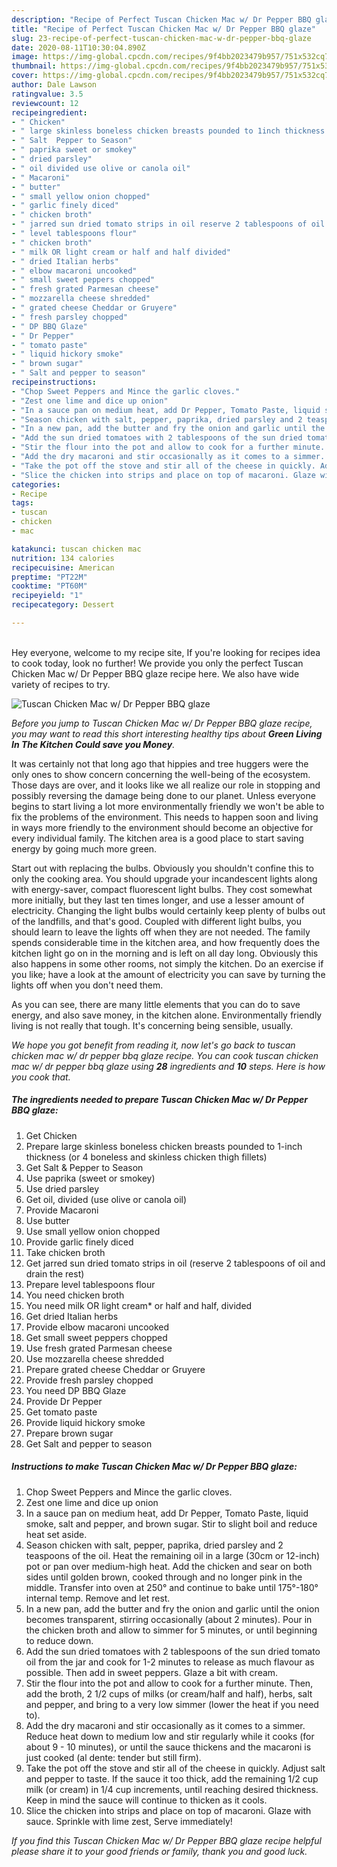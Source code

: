 ```yaml
---
description: "Recipe of Perfect Tuscan Chicken Mac w/ Dr Pepper BBQ glaze"
title: "Recipe of Perfect Tuscan Chicken Mac w/ Dr Pepper BBQ glaze"
slug: 23-recipe-of-perfect-tuscan-chicken-mac-w-dr-pepper-bbq-glaze
date: 2020-08-11T10:30:04.890Z
image: https://img-global.cpcdn.com/recipes/9f4bb2023479b957/751x532cq70/tuscan-chicken-mac-w-dr-pepper-bbq-glaze-recipe-main-photo.jpg
thumbnail: https://img-global.cpcdn.com/recipes/9f4bb2023479b957/751x532cq70/tuscan-chicken-mac-w-dr-pepper-bbq-glaze-recipe-main-photo.jpg
cover: https://img-global.cpcdn.com/recipes/9f4bb2023479b957/751x532cq70/tuscan-chicken-mac-w-dr-pepper-bbq-glaze-recipe-main-photo.jpg
author: Dale Lawson
ratingvalue: 3.5
reviewcount: 12
recipeingredient:
- " Chicken"
- " large skinless boneless chicken breasts pounded to 1inch thickness or 4 boneless and skinless chicken thigh fillets"
- " Salt  Pepper to Season"
- " paprika sweet or smokey"
- " dried parsley"
- " oil divided use olive or canola oil"
- " Macaroni"
- " butter"
- " small yellow onion chopped"
- " garlic finely diced"
- " chicken broth"
- " jarred sun dried tomato strips in oil reserve 2 tablespoons of oil and drain the rest"
- " level tablespoons flour"
- " chicken broth"
- " milk OR light cream or half and half divided"
- " dried Italian herbs"
- " elbow macaroni uncooked"
- " small sweet peppers chopped"
- " fresh grated Parmesan cheese"
- " mozzarella cheese shredded"
- " grated cheese Cheddar or Gruyere"
- " fresh parsley chopped"
- " DP BBQ Glaze"
- " Dr Pepper"
- " tomato paste"
- " liquid hickory smoke"
- " brown sugar"
- " Salt and pepper to season"
recipeinstructions:
- "Chop Sweet Peppers and Mince the garlic cloves."
- "Zest one lime and dice up onion"
- "In a sauce pan on medium heat, add Dr Pepper, Tomato Paste, liquid smoke, salt and pepper, and brown sugar. Stir to slight boil and reduce heat set aside."
- "Season chicken with salt, pepper, paprika, dried parsley and 2 teaspoons of the oil. Heat the remaining oil in a large (30cm or 12-inch) pot or pan over medium-high heat. Add the chicken and sear on both sides until golden brown, cooked through and no longer pink in the middle. Transfer into oven at 250° and continue to bake until 175°-180° internal temp. Remove and let rest."
- "In a new pan, add the butter and fry the onion and garlic until the onion becomes transparent, stirring occasionally (about 2 minutes). Pour in the chicken broth and allow to simmer for 5 minutes, or until beginning to reduce down."
- "Add the sun dried tomatoes with 2 tablespoons of the sun dried tomato oil from the jar and cook for 1-2 minutes to release as much flavour as possible. Then add in sweet peppers. Glaze a bit with cream."
- "Stir the flour into the pot and allow to cook for a further minute. Then, add the broth, 2 1/2 cups of milks (or cream/half and half), herbs, salt and pepper, and bring to a very low simmer (lower the heat if you need to)."
- "Add the dry macaroni and stir occasionally as it comes to a simmer. Reduce heat down to medium low and stir regularly while it cooks (for about 9 - 10 minutes), or until the sauce thickens and the macaroni is just cooked (al dente: tender but still firm)."
- "Take the pot off the stove and stir all of the cheese in quickly. Adjust salt and pepper to taste. If the sauce it too thick, add the remaining 1/2 cup milk (or cream) in 1/4 cup increments, until reaching desired thickness. Keep in mind the sauce will continue to thicken as it cools."
- "Slice the chicken into strips and place on top of macaroni. Glaze with sauce. Sprinkle with lime zest, Serve immediately!"
categories:
- Recipe
tags:
- tuscan
- chicken
- mac

katakunci: tuscan chicken mac 
nutrition: 134 calories
recipecuisine: American
preptime: "PT22M"
cooktime: "PT60M"
recipeyield: "1"
recipecategory: Dessert

---
```

<br>
Hey everyone, welcome to my recipe site, If you're looking for recipes idea to cook today, look no further! We provide you only the perfect Tuscan Chicken Mac w/ Dr Pepper BBQ glaze recipe here. We also have wide variety of recipes to try.
<br>


![Tuscan Chicken Mac w/ Dr Pepper BBQ glaze](https://img-global.cpcdn.com/recipes/9f4bb2023479b957/751x532cq70/tuscan-chicken-mac-w-dr-pepper-bbq-glaze-recipe-main-photo.jpg)

<i>Before you jump to Tuscan Chicken Mac w/ Dr Pepper BBQ glaze recipe, you may want to read this short interesting healthy tips about 
<strong>Green Living In The Kitchen Could save you Money</strong>.</i>
</br>

It was certainly not that long ago that hippies and tree huggers were the only ones to show concern concerning the well-being of the ecosystem. Those days are over, and it looks like we all realize our role in stopping and possibly reversing the damage being done to our planet. Unless everyone begins to start living a lot more environmentally friendly we won't be able to fix the problems of the environment. This needs to happen soon and living in ways more friendly to the environment should become an objective for every individual family. The kitchen area is a good place to start saving energy by going much more green.

Start out with replacing the bulbs. Obviously you shouldn't confine this to only the cooking area. You should upgrade your incandescent lights along with energy-saver, compact fluorescent light bulbs. They cost somewhat more initially, but they last ten times longer, and use a lesser amount of electricity. Changing the light bulbs would certainly keep plenty of bulbs out of the landfills, and that's good. Coupled with different light bulbs, you should learn to leave the lights off when they are not needed. The family spends considerable time in the kitchen area, and how frequently does the kitchen light go on in the morning and is left on all day long. Obviously this also happens in some other rooms, not simply the kitchen. Do an exercise if you like; have a look at the amount of electricity you can save by turning the lights off when you don't need them.

As you can see, there are many little elements that you can do to save energy, and also save money, in the kitchen alone. Environmentally friendly living is not really that tough. It's concerning being sensible, usually.


<i>We hope you got benefit from reading it, now let's go back to tuscan chicken mac w/ dr pepper bbq glaze recipe. You can cook tuscan chicken mac w/ dr pepper bbq glaze using <strong>28</strong> ingredients and <strong>10</strong> steps. Here is how you cook that.
</i>

##### The ingredients needed to prepare Tuscan Chicken Mac w/ Dr Pepper BBQ glaze:

1. Get  Chicken
1. Prepare  large skinless boneless chicken breasts pounded to 1-inch thickness (or 4 boneless and skinless chicken thigh fillets)
1. Get  Salt &amp; Pepper to Season
1. Use  paprika (sweet or smokey)
1. Use  dried parsley
1. Get  oil, divided (use olive or canola oil)
1. Provide  Macaroni
1. Use  butter
1. Use  small yellow onion chopped
1. Provide  garlic finely diced
1. Take  chicken broth
1. Get  jarred sun dried tomato strips in oil (reserve 2 tablespoons of oil and drain the rest)
1. Prepare  level tablespoons flour
1. You need  chicken broth
1. You need  milk OR light cream* or half and half, divided
1. Get  dried Italian herbs
1. Provide  elbow macaroni uncooked
1. Get  small sweet peppers chopped
1. Use  fresh grated Parmesan cheese
1. Use  mozzarella cheese shredded
1. Prepare  grated cheese Cheddar or Gruyere
1. Provide  fresh parsley chopped
1. You need  DP BBQ Glaze
1. Provide  Dr Pepper
1. Get  tomato paste
1. Provide  liquid hickory smoke
1. Prepare  brown sugar
1. Get  Salt and pepper to season


##### Instructions to make Tuscan Chicken Mac w/ Dr Pepper BBQ glaze:

1. Chop Sweet Peppers and Mince the garlic cloves.
1. Zest one lime and dice up onion
1. In a sauce pan on medium heat, add Dr Pepper, Tomato Paste, liquid smoke, salt and pepper, and brown sugar. Stir to slight boil and reduce heat set aside.
1. Season chicken with salt, pepper, paprika, dried parsley and 2 teaspoons of the oil. Heat the remaining oil in a large (30cm or 12-inch) pot or pan over medium-high heat. Add the chicken and sear on both sides until golden brown, cooked through and no longer pink in the middle. Transfer into oven at 250° and continue to bake until 175°-180° internal temp. Remove and let rest.
1. In a new pan, add the butter and fry the onion and garlic until the onion becomes transparent, stirring occasionally (about 2 minutes). Pour in the chicken broth and allow to simmer for 5 minutes, or until beginning to reduce down.
1. Add the sun dried tomatoes with 2 tablespoons of the sun dried tomato oil from the jar and cook for 1-2 minutes to release as much flavour as possible. Then add in sweet peppers. Glaze a bit with cream.
1. Stir the flour into the pot and allow to cook for a further minute. Then, add the broth, 2 1/2 cups of milks (or cream/half and half), herbs, salt and pepper, and bring to a very low simmer (lower the heat if you need to).
1. Add the dry macaroni and stir occasionally as it comes to a simmer. Reduce heat down to medium low and stir regularly while it cooks (for about 9 - 10 minutes), or until the sauce thickens and the macaroni is just cooked (al dente: tender but still firm).
1. Take the pot off the stove and stir all of the cheese in quickly. Adjust salt and pepper to taste. If the sauce it too thick, add the remaining 1/2 cup milk (or cream) in 1/4 cup increments, until reaching desired thickness. Keep in mind the sauce will continue to thicken as it cools.
1. Slice the chicken into strips and place on top of macaroni. Glaze with sauce. Sprinkle with lime zest, Serve immediately!


<i>If you find this Tuscan Chicken Mac w/ Dr Pepper BBQ glaze recipe helpful please share it to your good friends or family, thank you and good luck.</i>
